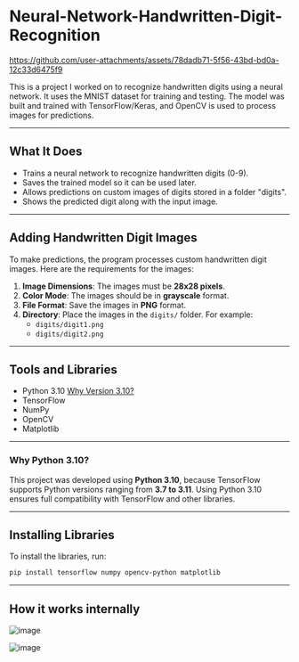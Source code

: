 # Neural-Network-Handwritten-Digit-Recognition

https://github.com/user-attachments/assets/78dadb71-5f56-43bd-bd0a-12c33d6475f9

This is a project I worked on to recognize handwritten digits using a neural network. It uses the MNIST dataset for training and testing. The model was built and trained with TensorFlow/Keras, and OpenCV is used to process images for predictions.

---

## What It Does
- Trains a neural network to recognize handwritten digits (0-9).
- Saves the trained model so it can be used later.
- Allows predictions on custom images of digits stored in a folder "digits".
- Shows the predicted digit along with the input image.

---

## Adding Handwritten Digit Images
To make predictions, the program processes custom handwritten digit images. Here are the requirements for the images:

1. **Image Dimensions**: The images must be **28x28 pixels**.
2. **Color Mode**: The images should be in **grayscale** format.
3. **File Format**: Save the images in **PNG** format.
4. **Directory**: Place the images in the `digits/` folder. For example:
   - `digits/digit1.png`
   - `digits/digit2.png`

---

## Tools and Libraries
- Python 3.10 [Why Version 3.10?](#why-python-310)
- TensorFlow
- NumPy
- OpenCV
- Matplotlib

---

### Why Python 3.10?
This project was developed using **Python 3.10**, because TensorFlow supports Python versions ranging from **3.7 to 3.11**. Using Python 3.10 ensures full compatibility with TensorFlow and other libraries.

---

## Installing Libraries
To install the libraries, run:
```bash
pip install tensorflow numpy opencv-python matplotlib
```
---

## How it works internally

 ![image](https://github.com/user-attachments/assets/59431cd7-30ab-47bf-bd0b-05b4c3b4e0d7)

 ![image](https://github.com/user-attachments/assets/3654b9b0-cc2e-4b60-a524-503bd2eb51fb)


